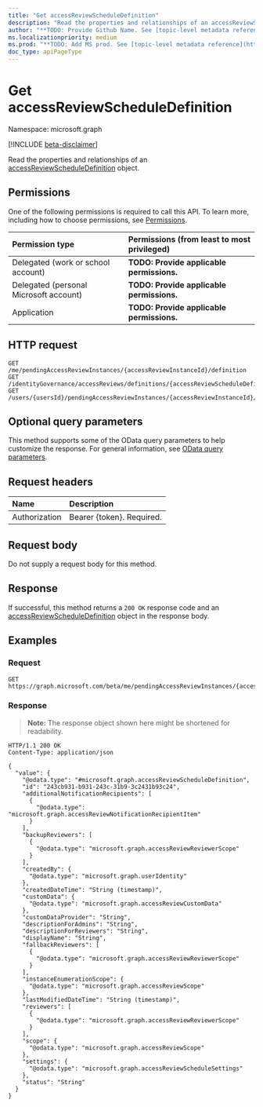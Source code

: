 ```yaml
---
title: "Get accessReviewScheduleDefinition"
description: "Read the properties and relationships of an accessReviewScheduleDefinition object."
author: "**TODO: Provide Github Name. See [topic-level metadata reference](https://msgo.azurewebsites.net/add/document/guidelines/metadata.html#topic-level-metadata)**"
ms.localizationpriority: medium
ms.prod: "**TODO: Add MS prod. See [topic-level metadata reference](https://msgo.azurewebsites.net/add/document/guidelines/metadata.html#topic-level-metadata)**"
doc_type: apiPageType
---
```


# Get accessReviewScheduleDefinition
Namespace: microsoft.graph

[!INCLUDE [beta-disclaimer](../../includes/beta-disclaimer.md)]

Read the properties and relationships of an [accessReviewScheduleDefinition](../resources/accessreviewscheduledefinition.md) object.

## Permissions
One of the following permissions is required to call this API. To learn more, including how to choose permissions, see [Permissions](/graph/permissions-reference).

|Permission type|Permissions (from least to most privileged)|
|:---|:---|
|Delegated (work or school account)|**TODO: Provide applicable permissions.**|
|Delegated (personal Microsoft account)|**TODO: Provide applicable permissions.**|
|Application|**TODO: Provide applicable permissions.**|

## HTTP request

<!-- {
  "blockType": "ignored"
}
-->
``` http
GET /me/pendingAccessReviewInstances/{accessReviewInstanceId}/definition
GET /identityGovernance/accessReviews/definitions/{accessReviewScheduleDefinitionId}
GET /users/{usersId}/pendingAccessReviewInstances/{accessReviewInstanceId}/definition
```

## Optional query parameters
This method supports some of the OData query parameters to help customize the response. For general information, see [OData query parameters](/graph/query-parameters).

## Request headers
|Name|Description|
|:---|:---|
|Authorization|Bearer {token}. Required.|

## Request body
Do not supply a request body for this method.

## Response

If successful, this method returns a `200 OK` response code and an [accessReviewScheduleDefinition](../resources/accessreviewscheduledefinition.md) object in the response body.

## Examples

### Request
<!-- {
  "blockType": "request",
  "name": "get_accessreviewscheduledefinition"
}
-->
``` http
GET https://graph.microsoft.com/beta/me/pendingAccessReviewInstances/{accessReviewInstanceId}/definition
```


### Response
>**Note:** The response object shown here might be shortened for readability.
<!-- {
  "blockType": "response",
  "truncated": true,
  "@odata.type": "microsoft.graph.accessReviewScheduleDefinition"
}
-->
``` http
HTTP/1.1 200 OK
Content-Type: application/json

{
  "value": {
    "@odata.type": "#microsoft.graph.accessReviewScheduleDefinition",
    "id": "243cb931-b931-243c-31b9-3c2431b93c24",
    "additionalNotificationRecipients": [
      {
        "@odata.type": "microsoft.graph.accessReviewNotificationRecipientItem"
      }
    ],
    "backupReviewers": [
      {
        "@odata.type": "microsoft.graph.accessReviewReviewerScope"
      }
    ],
    "createdBy": {
      "@odata.type": "microsoft.graph.userIdentity"
    },
    "createdDateTime": "String (timestamp)",
    "customData": {
      "@odata.type": "microsoft.graph.accessReviewCustomData"
    },
    "customDataProvider": "String",
    "descriptionForAdmins": "String",
    "descriptionForReviewers": "String",
    "displayName": "String",
    "fallbackReviewers": [
      {
        "@odata.type": "microsoft.graph.accessReviewReviewerScope"
      }
    ],
    "instanceEnumerationScope": {
      "@odata.type": "microsoft.graph.accessReviewScope"
    },
    "lastModifiedDateTime": "String (timestamp)",
    "reviewers": [
      {
        "@odata.type": "microsoft.graph.accessReviewReviewerScope"
      }
    ],
    "scope": {
      "@odata.type": "microsoft.graph.accessReviewScope"
    },
    "settings": {
      "@odata.type": "microsoft.graph.accessReviewScheduleSettings"
    },
    "status": "String"
  }
}
```

